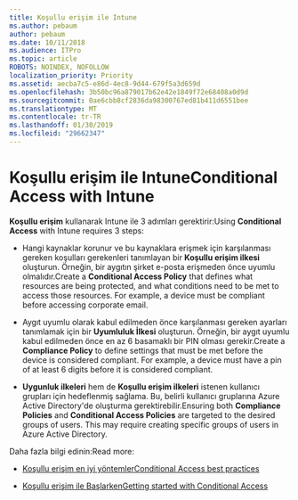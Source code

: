 ```yaml
---
title: Koşullu erişim ile Intune
ms.author: pebaum
author: pebaum
ms.date: 10/11/2018
ms.audience: ITPro
ms.topic: article
ROBOTS: NOINDEX, NOFOLLOW
localization_priority: Priority
ms.assetid: aecba7c5-e86d-4ec8-9d44-679f5a3d659d
ms.openlocfilehash: 3b50bc96a879017b62e42e1849f72e68408a0d9d
ms.sourcegitcommit: 0ae6cbb8cf2836da98300767ed81b411d6551bee
ms.translationtype: MT
ms.contentlocale: tr-TR
ms.lasthandoff: 01/30/2019
ms.locfileid: "29662347"
---
```

# <a name="conditional-access-with-intune"></a><span data-ttu-id="e9595-102">Koşullu erişim ile Intune</span><span class="sxs-lookup"><span data-stu-id="e9595-102">Conditional Access with Intune</span></span>

<span data-ttu-id="e9595-103">**Koşullu erişim** kullanarak Intune ile 3 adımları gerektirir:</span><span class="sxs-lookup"><span data-stu-id="e9595-103">Using **Conditional Access** with Intune requires 3 steps:</span></span> 
  
- <span data-ttu-id="e9595-p101">Hangi kaynaklar korunur ve bu kaynaklara erişmek için karşılanması gereken koşulları gerekenleri tanımlayan bir **Koşullu erişim ilkesi** oluşturun. Örneğin, bir aygıtın şirket e-posta erişmeden önce uyumlu olmalıdır.</span><span class="sxs-lookup"><span data-stu-id="e9595-p101">Create a **Conditional Access Policy** that defines what resources are being protected, and what conditions need to be met to access those resources. For example, a device must be compliant before accessing corporate email.</span></span> 
    
- <span data-ttu-id="e9595-p102">Aygıt uyumlu olarak kabul edilmeden önce karşılanması gereken ayarları tanımlamak için bir **Uyumluluk İlkesi** oluşturun. Örneğin, bir aygıt uyumlu kabul edilmeden önce en az 6 basamaklı bir PIN olması gerekir.</span><span class="sxs-lookup"><span data-stu-id="e9595-p102">Create a **Compliance Policy** to define settings that must be met before the device is considered compliant. For example, a device must have a pin of at least 6 digits before it is considered compliant.</span></span> 
    
- <span data-ttu-id="e9595-p103">**Uygunluk ilkeleri** hem de **Koşullu erişim ilkeleri** istenen kullanıcı grupları için hedeflenmiş sağlama. Bu, belirli kullanıcı gruplarına Azure Active Directory'de oluşturma gerektirebilir.</span><span class="sxs-lookup"><span data-stu-id="e9595-p103">Ensuring both **Compliance Policies** and **Conditional Access Policies** are targeted to the desired groups of users. This may require creating specific groups of users in Azure Active Directory.</span></span> 
    
<span data-ttu-id="e9595-110">Daha fazla bilgi edinin:</span><span class="sxs-lookup"><span data-stu-id="e9595-110">Read more:</span></span>
  
- [<span data-ttu-id="e9595-111">Koşullu erişim en iyi yöntemler</span><span class="sxs-lookup"><span data-stu-id="e9595-111">Conditional Access best practices</span></span>](https://docs.microsoft.com/azure/active-directory/conditional-access/best-practices)
    
- [<span data-ttu-id="e9595-112">Koşullu erişim ile Başlarken</span><span class="sxs-lookup"><span data-stu-id="e9595-112">Getting started with Conditional Access </span></span>](https://docs.microsoft.com/azure/active-directory/active-directory-conditional-access-azure-portal-get-started)
    

